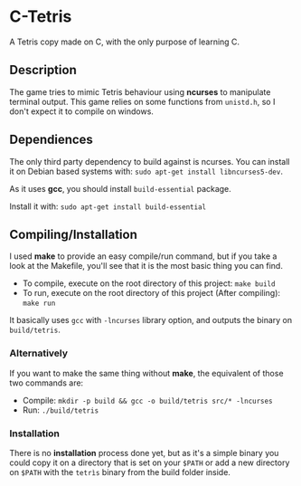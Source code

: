 # C-Tetris
A Tetris copy made on C, with the only purpose of learning C.

## Description
The game tries to mimic Tetris behaviour using **ncurses** to manipulate terminal output.
This game relies on some functions from `unistd.h`, so I don't expect it to compile on windows.

## Dependiences
The only third party dependency to build against is ncurses.
You can install it on Debian based systems with:
`sudo apt-get install libncurses5-dev`.

As it uses **gcc**, you should install `build-essential` package.

Install it with: `sudo apt-get install build-essential`

## Compiling/Installation
I used **make** to provide an easy compile/run command, but if you take a look at the Makefile, you'll see that it is the most basic
thing you can find.

 - To compile, execute on the root directory of this project: `make build`
 - To run, execute on the root directory of this project (After compiling): `make run`
 
It basically uses `gcc` with `-lncurses` library option, and outputs the binary on `build/tetris`.

### Alternatively
If you want to make the same thing without **make**, the equivalent of those two commands are:
 - Compile: `mkdir -p build && gcc -o build/tetris src/* -lncurses`
 - Run: `./build/tetris`

### Installation
There is no **installation** process done yet, but as it's a simple binary
you could copy it on a directory that is set on your `$PATH` or add a new directory on `$PATH`
with the `tetrìs` binary from the build folder inside.
